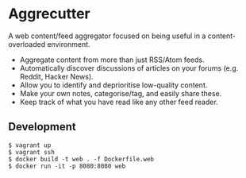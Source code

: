 # Aggrecutter

A web content/feed aggregator focused on being useful in a content-overloaded environment.

* Aggregate content from more than just RSS/Atom feeds.
* Automatically discover discussions of articles on your forums (e.g. Reddit, Hacker News).
* Allow you to identify and deprioritise low-quality content.
* Make your own notes, categorise/tag, and easily share these.
* Keep track of what you have read like any other feed reader.

## Development

    $ vagrant up
    $ vagrant ssh
    $ docker build -t web . -f Dockerfile.web
    $ docker run -it -p 8080:8080 web
